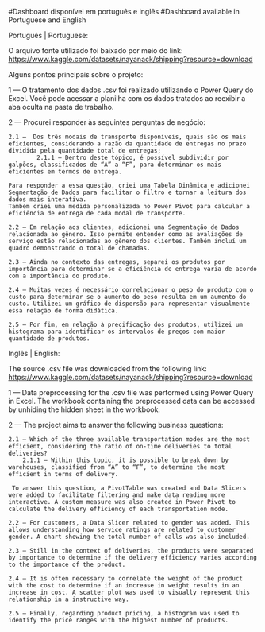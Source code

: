 #Dashboard disponível em português e inglês
#Dashboard available in Portuguese and English

Português | Portuguese:

O arquivo fonte utilizado foi baixado por meio do link: https://www.kaggle.com/datasets/nayanack/shipping?resource=download

Alguns pontos principais sobre o projeto:

1 — O tratamento dos dados .csv foi realizado utilizando o Power Query do Excel. Você pode acessar a planilha com os dados tratados ao reexibir a aba oculta na pasta de trabalho.

2 — Procurei responder às seguintes perguntas de negócio:

	2.1 —  Dos três modais de transporte disponíveis, quais são os mais eficientes, considerando a razão da quantidade de entregas no prazo dividida pela quantidade total de entregas;
			2.1.1 — Dentro deste tópico, é possível subdividir por galpões, classificados de “A” a “F”, para determinar os mais eficientes em termos de entrega.
	
	Para responder a essa questão, criei uma Tabela Dinâmica e adicionei Segmentação de Dados para facilitar o filtro e tornar a leitura dos dados mais interativa.
	Também criei uma medida personalizada no Power Pivot para calcular a eficiência de entrega de cada modal de transporte.
	
	2.2 — Em relação aos clientes, adicionei uma Segmentação de Dados relacionada ao gênero. Isso permite entender como as avaliações de serviço estão relacionadas ao gênero dos clientes. Também incluí um quadro demonstrando o total de chamadas.
	
	2.3 — Ainda no contexto das entregas, separei os produtos por importância para determinar se a eficiência de entrega varia de acordo com a importância do produto.
	
	2.4 — Muitas vezes é necessário correlacionar o peso do produto com o custo para determinar se o aumento do peso resulta em um aumento do custo. Utilizei um gráfico de dispersão para representar visualmente essa relação de forma didática.

	2.5 — Por fim, em relação à precificação dos produtos, utilizei um histograma para identificar os intervalos de preços com maior quantidade de produtos.
	
Inglês | English:

The source .csv file was downloaded from the following link: https://www.kaggle.com/datasets/nayanack/shipping?resource=download

1 — Data preprocessing for the .csv file was performed using Power Query in Excel. The workbook containing the preprocessed data can be accessed by unhiding the hidden sheet in the workbook.

2 — The project aims to answer the following business questions:

	2.1 — Which of the three available transportation modes are the most efficient, considering the ratio of on-time deliveries to total deliveries?
		2.1.1 — Within this topic, it is possible to break down by warehouses, classified from “A” to “F”, to determine the most efficient in terms of delivery.
	
	 To answer this question, a PivotTable was created and Data Slicers were added to facilitate filtering and make data reading more interactive. A custom measure was also created in Power Pivot to calculate the delivery efficiency of each transportation mode.
	 
	2.2 — For customers, a Data Slicer related to gender was added. This allows understanding how service ratings are related to customer gender. A chart showing the total number of calls was also included.
	
	2.3 — Still in the context of deliveries, the products were separated by importance to determine if the delivery efficiency varies according to the importance of the product.
	
	2.4 — It is often necessary to correlate the weight of the product with the cost to determine if an increase in weight results in an increase in cost. A scatter plot was used to visually represent this relationship in a instructive way.
	
	2.5 — Finally, regarding product pricing, a histogram was used to identify the price ranges with the highest number of products.